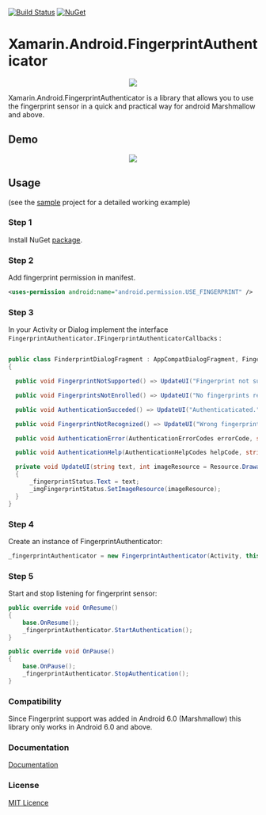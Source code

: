 [![Build Status](https://www.bitrise.io/app/aa2cdd4116e4874c/status.svg?token=MEumgtBjN7gHtLRGPeVHiA&branch=master)](https://www.bitrise.io/app/aa2cdd4116e4874c)
[![NuGet](https://img.shields.io/nuget/v/Xamarin.Android.FingerprintAuthenticator.svg?label=NuGet)](https://www.nuget.org/packages/Xamarin.Android.FingerprintAuthenticator/)

Xamarin.Android.FingerprintAuthenticator
===================

<p align="center">
  <img src="https://github.com/jzeferino/Xamarin.Android.FingerprintAuthenticator/blob/master/art/icon.png?raw=true"/>
</p>

Xamarin.Android.FingerprintAuthenticator is a library that allows you to use the fingerprint sensor in a quick and practical way for android Marshmallow and above.

## Demo
<p align="center">
  <img src="https://github.com/jzeferino/Xamarin.Android.FingerprintAuthenticator/blob/master/art/sample.gif?raw=true"/>
</p>

## Usage
(see the [sample](https://github.com/jzeferino/Xamarin.Android.FingerprintAuthenticator/tree/master/src/Xamarin.Android.Fingerprint.Sample) project for a detailed working example)

### Step 1

Install NuGet [package](https://www.nuget.org/packages/Xamarin.Android.FingerprintAuthenticator/).

### Step 2
Add fingerprint permission in manifest.
```xml
<uses-permission android:name="android.permission.USE_FINGERPRINT" />
```
### Step 3

In your Activity or Dialog implement the interface `FingerprintAuthenticator.IFingerprintAuthenticatorCallbacks`  :
```c#

public class FinderprintDialogFragment : AppCompatDialogFragment, FingerprintAuthenticator.IFingerprintAuthenticatorCallbacks 
{

  public void FingerprintNotSupported() => UpdateUI("Fingerprint not supported.", Resource.Drawable.ic_info_black);

  public void FingerprintsNotEnrolled() => UpdateUI("No fingerprints registered.", Resource.Drawable.ic_info_black);

  public void AuthenticationSucceded() => UpdateUI("Authenticaticated.", Resource.Drawable.ic_check_circle_black);

  public void FingerprintNotRecognized() => UpdateUI("Wrong fingerprint. Please try again.", Resource.Drawable.ic_info_black);

  public void AuthenticationError(AuthenticationErrorCodes errorCode, string humanReadMessage) => UpdateUI($"{errorCode.ToString()} {humanReadMessage}", Resource.Drawable.ic_info_black);

  public void AuthenticationHelp(AuthenticationHelpCodes helpCode, string humanReadMessage) => UpdateUI($"{helpCode.ToString()} {humanReadMessage}", Resource.Drawable.ic_info_black);

  private void UpdateUI(string text, int imageResource = Resource.Drawable.ic_fingerprint_black)
  {
      _fingerprintStatus.Text = text;
      _imgFingerprintStatus.SetImageResource(imageResource);
  }
}
```

### Step 4
Create an instance of FingerprintAuthenticator:
```c#
_fingerprintAuthenticator = new FingerprintAuthenticator(Activity, this);
```

### Step 5
Start and stop listening for fingerprint sensor:
```c#
public override void OnResume()
{
    base.OnResume();
    _fingerprintAuthenticator.StartAuthentication();
}

public override void OnPause()
{
    base.OnPause();
    _fingerprintAuthenticator.StopAuthentication();
}
```
### Compatibility 

Since Fingerprint support was added in Android 6.0 (Marshmallow) this library only works in Android 6.0 and above.

### Documentation
[Documentation](https://github.com/jzeferino/Xamarin.Android.FingerprintAuthenticator/wiki/Documentation) 

### License
[MIT Licence](LICENSE) 
